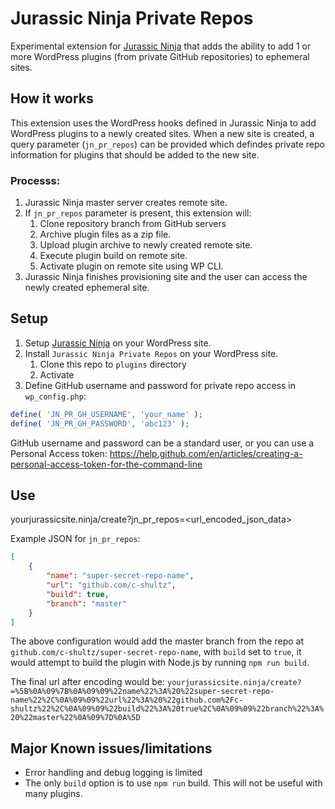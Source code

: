 # Jurassic Ninja Private Repos
Experimental extension for [Jurassic Ninja](https://github.com/Automattic/jurassic.ninja/) that adds the ability to add 1 or more WordPress plugins (from private GitHub repositories) to ephemeral sites.

## How it works

This extension uses the WordPress hooks defined in Jurassic Ninja to add WordPress plugins to a newly created sites. When a new site is created, a query parameter (`jn_pr_repos`) can be provided which defindes private repo information for plugins that should be added to the new site.

### Processs:
1. Jurassic Ninja master server creates remote site.
1. If `jn_pr_repos` parameter is present, this extension will:
    1. Clone repository branch from GitHub servers
    1. Archive plugin files as a zip file.
    1. Upload plugin archive to newly created remote site.
    1. Execute plugin build on remote site.
    1. Activate plugin on remote site using WP CLI.
1. Jurassic Ninja finishes provisioning site and the user can access the newly created ephemeral site.


## Setup

1. Setup [Jurassic Ninja](https://github.com/Automattic/jurassic.ninja) on your WordPress site.
1. Install `Jurassic Ninja Private Repos` on your WordPress site.
   1. Clone this repo to `plugins` directory
   1. Activate
1. Define GitHub username and password for private repo access in `wp_config.php`:
```php
define( 'JN_PR_GH_USERNAME', 'your_name' );
define( 'JN_PR_GH_PASSWORD', 'abc123' );
```
GitHub username and password can be a standard user, or you can use a Personal Access token: https://help.github.com/en/articles/creating-a-personal-access-token-for-the-command-line

## Use

yourjurassicsite.ninja/create?jn_pr_repos=<url_encoded_json_data>

Example JSON for `jn_pr_repos`:
```json
[
	{
		"name": "super-secret-repo-name",
		"url": "github.com/c-shultz",
		"build": true,
		"branch": "master"
	}
]
```
The above configuration would add the master branch from the repo at `github.com/c-shultz/super-secret-repo-name`, with `build` set to `true`, it would attempt to build the plugin with Node.js by running `npm run build`.

The final url after encoding would be: `yourjurassicsite.ninja/create?=%5B%0A%09%7B%0A%09%09%22name%22%3A%20%22super-secret-repo-name%22%2C%0A%09%09%22url%22%3A%20%22github.com%2Fc-shultz%22%2C%0A%09%09%22build%22%3A%20true%2C%0A%09%09%22branch%22%3A%20%22master%22%0A%09%7D%0A%5D`

## Major Known issues/limitations

- Error handling and debug logging is limited
- The only `build` option is to use `npm run` build. This will not be useful with many plugins.
